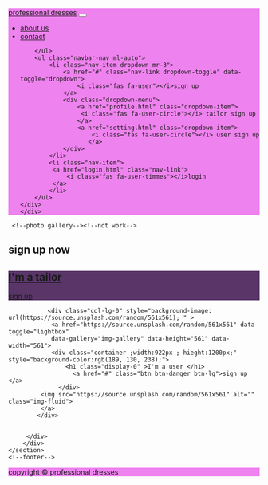 <!DOCTYPE html>
<html lang="en">
<head>
    <meta charset="UTF-8">
    <meta name="viewport" content="width=device-width, initial-scale=1.0">
    <meta http-equiv="X-UA-Compatible" content="ie=edge">
    <link rel="stylesheet" href="https://use.fontawesome.com/releases/v5.7.2/css/all.css" integrity="sha384-fnmOCqbTlWIlj8LyTjo7mOUStjsKC4pOpQbqyi7RrhN7udi9RwhKkMHpvLbHG9Sr" crossorigin="anonymous">
    <link rel="stylesheet" href="https://stackpath.bootstrapcdn.com/bootstrap/4.3.1/css/bootstrap.min.css" integrity="sha384-ggOyR0iXCbMQv3Xipma34MD+dH/1fQ784/j6cY/iJTQUOhcWr7x9JvoRxT2MZw1T" crossorigin="anonymous">
    <link rel="stylesheet" href="https://cdnjs.cloudflare.com/ajax/libs/ekko-lightbox/5.3.0/ekko-lightbox.css" />
    <link rel="stylesheet" href="css/style.css">
    <title>Bootstrap Theme</title>
</head>
<body style="background-image: url(https://source.unsplash.com/random/562x562);">
<!--start here-->
<nav class="navbar navbar-expand-sm  py-2"  style="background-color:Violet;">
    <div class="container">
        <a href="index.html" class="navbar-brand">professional dresses</a>
        <button class="navbar-toggler" data-toggle="collapse"
        data-target="#navbarcollapse">
        <span class="navbar-toggler-icon"></span>
    </button>
    <div class="collapse navbar-collapse" id="navbarcollapse">
        <ul class="navbar-nav">
            <li class="nav-item px-2">
                <a href="index.html" class="nav-link ">about us </a>
            </li>
            <li class="nav-item px-2">
                <a href="posts.html" class="nav-link ">contact</a>
            </li>
           
        </ul>
        <ul class="navbar-nav ml-auto">
            <li class="nav-item dropdown mr-3">
                <a href="#" class="nav-link dropdown-toggle" data-toggle="dropdown">
                    <i class="fas fa-user"></i>sign up
                </a>
                <div class="dropdown-menu">
                    <a href="profile.html" class="dropdown-item">
                     <i class="fas fa-user-circle"></i> tailor sign up
                    </a>
                    <a href="setting.html" class="dropdown-item">
                        <i class="fas fa-user-circle"></i> user sign up 
                       </a>
                </div>
            </li>
            <li class="nav-item">
             <a href="login.html" class="nav-link">
                 <i class="fas fa-user-timmes"></i>login
             </a>
            </li>
        </ul>
    </div>
    </div>
</nav>
   
     <!--photo gallery--><!--not work-->
<section id="gallery" class="py-0 ">
        <div class="container">
            <h1 class="text-center">sign up now </h1>
            <div class="row lg-0">
            <div class="col-lg-0" style="background-image: url(https://source.unsplash.com/random/560x560);">
                   <a href="https://source.unsplash.com/random/560x560" data-toggle="lightbox"
                   data-gallery="img-gallery" data-height="560" data-width="560">
                   <div class="container ;width:922px ; hieght:1200px;" style="background-color:rgb(89, 53, 104);">
                    <h1 class="display-0"  >I'm a tailor</h1>
                      <a href="#" class="btn btn-danger btn-lg">sign up </a>
                  </div>    
                  <img src="https://source.unsplash.com/random/560x560" alt="" class="img-fluid">
                </a>
               </div> 
    
               
               <div class="col-lg-0" style="background-image: url(https://source.unsplash.com/random/561x561); " >
                <a href="https://source.unsplash.com/random/561x561" data-toggle="lightbox"
                data-gallery="img-gallery" data-height="561" data-width="561">
                <div class="container ;width:922px ; hieght:1200px;" style="background-color:rgb(189, 130, 238);">
                    <h1 class="display-0" >I'm a user </h1>
                      <a href="#" class="btn btn-danger btn-lg">sign up </a>
                  </div> 
             <img src="https://source.unsplash.com/random/561x561" alt="" class="img-fluid">
             </a>
            </div> 
    
       
         </div>
        </div>
    </section>
    <!--footer-->
<footer id="main-footer" class=" text-white mt-5 p-5" style="background-color:Violet;">
    <div class="container">
        <div class="row">
            <div class="col">
                <p class="lead text-center">
                    copyright &copy; <span id="year"></span>
                    professional dresses
                </p>
            </div>
        </div>
    </div>
    </footer>
